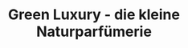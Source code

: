---
title: "Green Luxury - die kleine Naturparfümerie"
url: /landsberg-am-lech/green-luxury-die-kleine-naturparfuemerie/
shop: Kosmetik
---